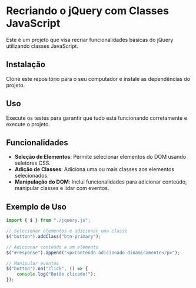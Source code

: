 # Recriando o jQuery com Classes JavaScript

Este é um projeto que visa recriar funcionalidades básicas do jQuery utilizando classes JavaScript.

## Instalação

Clone este repositório para o seu computador e instale as dependências do projeto.

## Uso

Execute os testes para garantir que tudo está funcionando corretamente e execute o projeto.

## Funcionalidades

- **Seleção de Elementos**: Permite selecionar elementos do DOM usando seletores CSS.
- **Adição de Classes**: Adiciona uma ou mais classes aos elementos selecionados.
- **Manipulação do DOM**: Inclui funcionalidades para adicionar conteúdo, manipular classes e lidar com eventos.

## Exemplo de Uso

```javascript
import { $ } from "./jquery.js";

// Selecionar elementos e adicionar uma classe
$("button").addClass("btn-primary");

// Adicionar conteúdo a um elemento
$("#response").append("<p>Conteúdo adicionado dinamicamente</p>");

// Manipular eventos
$("button").on("click", () => {
    console.log("Botão clicado!");
});
